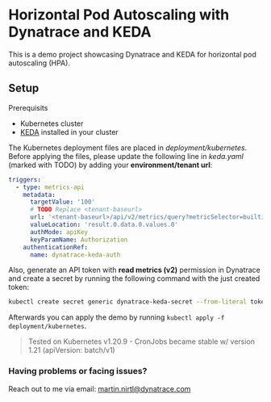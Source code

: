 # Horizontal Pod Autoscaling with Dynatrace and KEDA

This is a demo project showcasing Dynatrace and KEDA for horizontal pod autoscaling (HPA).

## Setup

Prerequisits

- Kubernetes cluster
- [KEDA](https://keda.sh/docs/2.5/deploy/) installed in your cluster

The Kubernetes deployment files are placed in _deployment/kubernetes_. Before applying the files, please update the following line in _keda.yaml_ (marked with TODO) by adding your **environment/tenant url**:

```yaml
triggers:
  - type: metrics-api
    metadata:
      targetValue: '100'
      # TODO Replace <tenant-baseurl>
      url: '<tenant-baseurl>/api/v2/metrics/query?metricSelector=builtin:service.requestCount.total:filter(and(in("dt.entity.service",entitySelector("type(service),entityName(~"greeting-service~")")))):splitBy():sum:timeshift(-3m):rollup(avg,3m):last'
      valueLocation: 'result.0.data.0.values.0'
      authMode: apiKey
      keyParamName: Authorization
    authenticationRef:
      name: dynatrace-keda-auth
```

Also, generate an API token with **read metrics (v2)** permission in Dynatrace and create a secret by running the following command with the just created token:

```bash
kubectl create secret generic dynatrace-keda-secret --from-literal token="Api-Token <token>"
```

Afterwards you can apply the demo by running `kubectl apply -f deployment/kubernetes`.

> Tested on Kubernetes v1.20.9 - CronJobs became stable w/ version 1.21 (apiVersion: batch/v1)

### Having problems or facing issues?

Reach out to me via email: [martin.nirtl@dynatrace.com](mailto:martin.nirtl@dynatrace.com)
